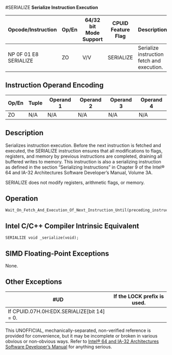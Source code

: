 #SERIALIZE
**Serialize Instruction Execution**

| Opcode/Instruction    | Op/En | 64/32 bit Mode Support | CPUID Feature Flag | Description                                |
| --------------------- | ----- | ---------------------- | ------------------ | ------------------------------------------ |
| NP 0F 01 E8 SERIALIZE | ZO    | V/V                    | SERIALIZE          | Serialize instruction fetch and execution. |

## Instruction Operand Encoding

| Op/En | Tuple | Operand 1 | Operand 2 | Operand 3 | Operand 4 |
| ----- | ----- | --------- | --------- | --------- | --------- |
| ZO    | N/A   | N/A       | N/A       | N/A       | N/A       |

## Description

Serializes instruction execution. Before the next instruction is fetched and executed, the SERIALIZE instruction ensures that all modifications to flags, registers, and memory by previous instructions are completed, draining all buffered writes to memory. This instruction is also a serializing instruction as defined in the section “Serializing Instructions” in Chapter 9 of the Intel® 64 and IA-32 Architectures Software Developer’s Manual, Volume 3A.

SERIALIZE does not modify registers, arithmetic flags, or memory.

## Operation

```
Wait_On_Fetch_And_Execution_Of_Next_Instruction_Until(preceding_instructions_complete_and_preceding_stores_globally_visible);

```

## Intel C/C++ Compiler Intrinsic Equivalent

```
SERIALIZE void _serialize(void);

```

## SIMD Floating-Point Exceptions

None.

## Other Exceptions

| #​​​UD                                     | If the LOCK prefix is used. |
| ------------------------------------------ | --------------------------- |
| If CPUID.07H.0H:EDX.SERIALIZE[bit 14] = 0. |

This UNOFFICIAL, mechanically-separated, non-verified reference is provided for convenience, but it may be
incomplete or broken in various obvious or non-obvious
ways. Refer to [Intel® 64 and IA-32 Architectures Software Developer’s Manual](https://software.intel.com/en-us/download/intel-64-and-ia-32-architectures-sdm-combined-volumes-1-2a-2b-2c-2d-3a-3b-3c-3d-and-4) for anything serious.
